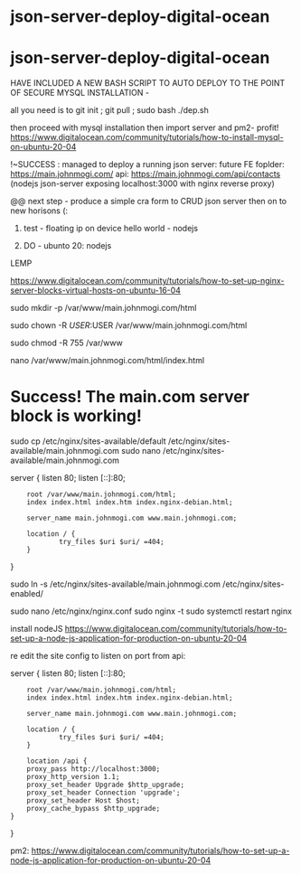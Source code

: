# json-server-deploy-digital-ocean
# json-server-deploy-digital-ocean
HAVE INCLUDED A NEW BASH SCRIPT TO AUTO DEPLOY TO THE POINT OF SECURE MYSQL INSTALLATION - 

all you need is to git init ; git pull <this repo> ;
sudo bash ./dep.sh

then proceed with mysql installation then import server and pm2- profit!
https://www.digitalocean.com/community/tutorials/how-to-install-mysql-on-ubuntu-20-04


!~SUCCESS : managed to deploy a running json server:
future FE foplder: https://main.johnmogi.com/
api: https://main.johnmogi.com/api/contacts
(nodejs json-server exposing localhost:3000 with nginx reverse proxy)

@@ next step - produce a simple cra form to CRUD json server then on to new horisons (:

1. test - floating ip on device
hello world - nodejs

2. DO - ubunto 20:
nodejs 

LEMP

https://www.digitalocean.com/community/tutorials/how-to-set-up-nginx-server-blocks-virtual-hosts-on-ubuntu-16-04

sudo mkdir -p /var/www/main.johnmogi.com/html


sudo chown -R $USER:$USER /var/www/main.johnmogi.com/html


sudo chmod -R 755 /var/www

nano /var/www/main.johnmogi.com/html/index.html

<html>
    <head>
        <title>Welcome to main.com!</title>
    </head>
    <body>
        <h1>Success! The main.com server block is working!</h1>
    </body>
</html>


sudo cp /etc/nginx/sites-available/default /etc/nginx/sites-available/main.johnmogi.com
sudo nano /etc/nginx/sites-available/main.johnmogi.com


server {
        listen 80;
        listen [::]:80;

        root /var/www/main.johnmogi.com/html;
        index index.html index.htm index.nginx-debian.html;

        server_name main.johnmogi.com www.main.johnmogi.com;

        location / {
                try_files $uri $uri/ =404;
        }
}


sudo ln -s /etc/nginx/sites-available/main.johnmogi.com /etc/nginx/sites-enabled/

sudo nano /etc/nginx/nginx.conf
sudo nginx -t
sudo systemctl restart nginx


install nodeJS
https://www.digitalocean.com/community/tutorials/how-to-set-up-a-node-js-application-for-production-on-ubuntu-20-04

re edit the site config to listen on port from api:

server {
        listen 80;
        listen [::]:80;

        root /var/www/main.johnmogi.com/html;
        index index.html index.htm index.nginx-debian.html;

        server_name main.johnmogi.com www.main.johnmogi.com;

        location / {
                try_files $uri $uri/ =404;
        }
        
        location /api {
        proxy_pass http://localhost:3000;
        proxy_http_version 1.1;
        proxy_set_header Upgrade $http_upgrade;
        proxy_set_header Connection 'upgrade';
        proxy_set_header Host $host;
        proxy_cache_bypass $http_upgrade;
    }
}

pm2:
https://www.digitalocean.com/community/tutorials/how-to-set-up-a-node-js-application-for-production-on-ubuntu-20-04
